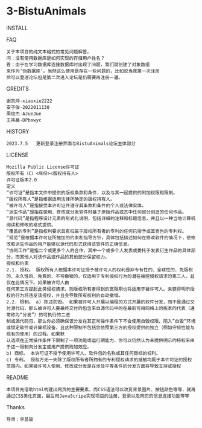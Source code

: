 # 3-BistuAnimals
  INSTALL
    

  FAQ  
  
    关于本项目的纯文本格式的常见问题解答。
    问：没有使用数据库是如何实现的存储用户姓名？
    答：由于在学习数据库连接数据库时出现了问题，我们就创建了对象数组
    来作为‘伪数据库’。当然这么使用是存在一些问题的，比如说当我第一次注册
    后可以登进论坛但是第二次进入论坛是仍需要再注册一遍。

  GREDITS  

    谢凯烨-xiaoxie2222  
    安子俊-2022011130  
    周俊杰-AJueJue  
    王祎晨-DPbswyc

  HISTORY  
  
    2023.7.5   更新登录注册界面与BistuAnimals论坛主体部分

  LICENSE
  
    Mozilla Public License许可证  
    版权所有（C）<年份><版权持有人>
    许可证版本2.0
    定义
    “许可证”是指本文件中提供的版权条款和条件，以及与其一起提供的附加权限和限制。
    “版权所有人”是指根据适用法律所确定的版权持有人。
    “被许可人”是指接受本许可证并遵守其条款和条件的个人或法律实体。
    “派生作品”是指在使用、修改或分发软件时基于原始作品或其中任何部分创造的任何作品。
    “源代码”是指程序设计元素的形式化说明，包括详细的注释和标题信息，并且以一种当地计算机阅读和修改的格式提供。
    “覆盖的专利”是指权利要求具有归属于版权所有者的专利的任何已授予或其宣告的专利权。
    “规范”是根据本许可证所施加的约束和指导方针，具体包括描述如何在修改软件的情况下，使修改和派生作品的用户能够以源代码形式获得该软件的正确信息。
    “协同工作”是指二个或更多个人的合作，其中一个或多个人发表或委托于发表衍生作品的具体部分，而其他人对该作品或作品的其他部分保留权力。
    授权和约束
    2.1. 授权。 版权所有人根据本许可证授予被许可人的权利是非专有性的、全球性的、免版税的、永久性的、免费的、不可撤销的，仅适用于专利侵权行为的潜在被控侵权请求的第三人，且仅在此情况下。如果被许可人由
    任何第三方提起此类侵权请求，则版权所有者得到的宽限期也将适用于被许可人。未获得明示授权的行为将违反该授权，并且会导致所有权利的自动撤销。
    2.2. 限制。 a) 陈述防毁。 如果被许可人开展以编程的方式开展的软件分发，而不是通过交付源代码，那么被许可人要最终交付的包含来自源代码中的在最新可用网络上的版本的代表（通常称为“分发”）的可执行的二进
    制或源代码包，那么你必须确保该分发在其正常操作条件下不会使用自毁权限、陷入”自毁“环境或锁定软件或计算机设备，且这种限制不包括您依照第三方的授权提供的独立（例如守恒性能与现有的使用）的过程。如果默
    认选项在正常操作条件下限制了一项功能或运行期能力，你可以仍然认为未提供明示的特权来由于这一限制向分发主或用户提供附加效应。
    b) 商标。 本许可证不授予使用许可人、软件包的名称或其任何商标的权利。
    c) 专利。 授权万无一失除了版权所有者所拥有的专利侵权请求的抵触均属于本许可证的授权范围内。如果被许可人使用、修改或分发是在涉及平等条件的分发方面将导致支持或授权

  README  
  
    本项目先借助html构建出网页的主要要素，而CSS语法可以改变背景图片、按钮颜色等等，就再通过CSS美化页面，最后用JavaScripe实现项目的注册、登录以及网页的信息连接功能等等

  Thanks  

    导师：李昌骏
